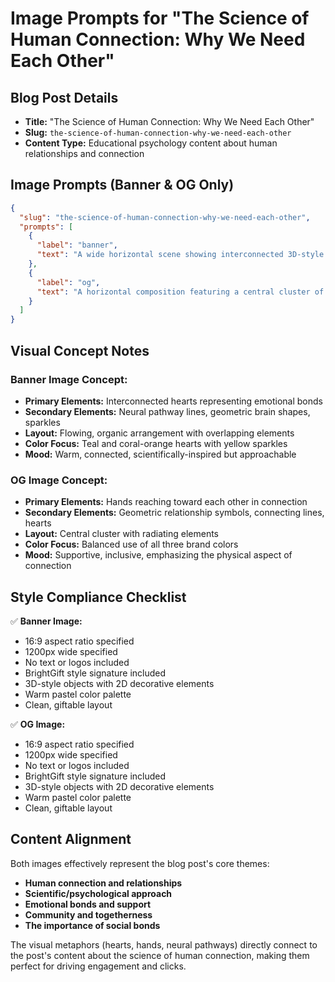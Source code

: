 # Image Prompts for "The Science of Human Connection: Why We Need Each Other"

## Blog Post Details
- **Title:** "The Science of Human Connection: Why We Need Each Other"
- **Slug:** `the-science-of-human-connection-why-we-need-each-other`
- **Content Type:** Educational psychology content about human relationships and connection

## Image Prompts (Banner & OG Only)

```json
{
  "slug": "the-science-of-human-connection-why-we-need-each-other",
  "prompts": [
    {
      "label": "banner",
      "text": "A wide horizontal scene showing interconnected 3D-style hearts floating in a gentle network pattern, with subtle neural pathway lines connecting them, surrounded by soft geometric shapes representing brain regions and social bonds. The hearts are arranged in a flowing, organic layout with some overlapping and some floating freely, creating a sense of community and connection. Include small sparkles and gentle motion lines around the hearts to suggest the energy of human connection. 16:9 aspect ratio, 1200px wide. Modern flat illustration with soft 3D-style characters and objects, combined with subtle 2D decorative elements. Use warm, vibrant pastels (teal #00A99D, coral-orange #FF6B35, sunshine yellow #FFD700). Layout must be clean and giftable, using rounded forms, balanced negative space, and minimal visual clutter. The tone should feel cheerful, light, editorial, and creative — never realistic or photorealistic. Use text only in social images. Background colors can vary within our color palette."
    },
    {
      "label": "og",
      "text": "A horizontal composition featuring a central cluster of 3D-style hands reaching toward each other in a gesture of connection, surrounded by floating geometric shapes representing different types of relationships (circles for friends, squares for family, triangles for romantic partners). The hands are positioned to suggest unity and support, with gentle connecting lines between them. Include small heart shapes and sparkles scattered throughout to emphasize the emotional aspect of human connection. 16:9 aspect ratio, 1200px wide. Modern flat illustration with soft 3D-style characters and objects, combined with subtle 2D decorative elements. Use warm, vibrant pastels (teal #00A99D, coral-orange #FF6B35, sunshine yellow #FFD700). Layout must be clean and giftable, using rounded forms, balanced negative space, and minimal visual clutter. The tone should feel cheerful, light, editorial, and creative — never realistic or photorealistic. Use text only in social images. Background colors can vary within our color palette."
    }
  ]
}
```

## Visual Concept Notes

### Banner Image Concept:
- **Primary Elements:** Interconnected hearts representing emotional bonds
- **Secondary Elements:** Neural pathway lines, geometric brain shapes, sparkles
- **Layout:** Flowing, organic arrangement with overlapping elements
- **Color Focus:** Teal and coral-orange hearts with yellow sparkles
- **Mood:** Warm, connected, scientifically-inspired but approachable

### OG Image Concept:
- **Primary Elements:** Hands reaching toward each other in connection
- **Secondary Elements:** Geometric relationship symbols, connecting lines, hearts
- **Layout:** Central cluster with radiating elements
- **Color Focus:** Balanced use of all three brand colors
- **Mood:** Supportive, inclusive, emphasizing the physical aspect of connection

## Style Compliance Checklist

✅ **Banner Image:**
- 16:9 aspect ratio specified
- 1200px wide specified
- No text or logos included
- BrightGift style signature included
- 3D-style objects with 2D decorative elements
- Warm pastel color palette
- Clean, giftable layout

✅ **OG Image:**
- 16:9 aspect ratio specified
- 1200px wide specified
- No text or logos included
- BrightGift style signature included
- 3D-style objects with 2D decorative elements
- Warm pastel color palette
- Clean, giftable layout

## Content Alignment

Both images effectively represent the blog post's core themes:
- **Human connection and relationships**
- **Scientific/psychological approach**
- **Emotional bonds and support**
- **Community and togetherness**
- **The importance of social bonds**

The visual metaphors (hearts, hands, neural pathways) directly connect to the post's content about the science of human connection, making them perfect for driving engagement and clicks. 